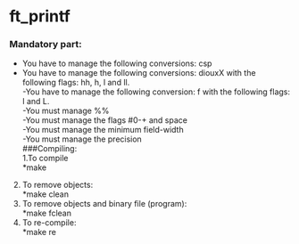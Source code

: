 # ft_printf </br>
### Mandatory part: </br>
  - You have to manage the following conversions: csp </br>
  - You have to manage the following conversions: diouxX with the following flags: hh, h, l and ll. </br>
  -You have to manage the following conversion: f with the following flags: l and L. </br>
  -You must manage %% </br>
  -You must manage the flags #0-+ and space</br>
  -You must manage the minimum field-width</br>
  -You must manage the precision</br>
###Compiling:</br>
1.To compile</br>
  *make</br>
2. To remove objects:</br>
  *make clean</br>
3. To remove objects and binary file (program):</br>
  *make fclean</br>
4. To re-compile:</br>
  *make re</br>
